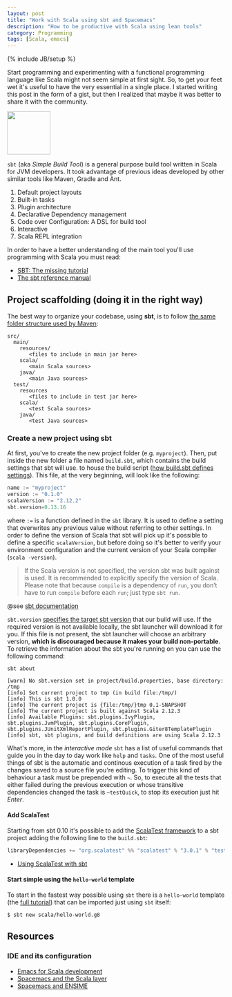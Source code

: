 ```yaml
---
layout: post
title: "Work with Scala using sbt and Spacemacs"
description: "How to be productive with Scala using lean tools"
category: Programming
tags: [Scala, emacs]
---
```

{% include JB/setup %}

Start programming and experimenting with a functional programming language like Scala might not seem simple at first sight. So,
to get your feet wet it's useful to have the very essential in a single place. I started writing this post in the form of
a gist, but then I realized that maybe it was better to share it with the community. 

<img src="http://www.scala-sbt.org/assets/typesafe_sbt_svg.svg" height="100" width="100" align="middle">

`sbt` (aka _Simple Build Tool_) is a general purpose build tool written in Scala for JVM developers. It took advantage of previous ideas developed by other similar tools like Maven, Gradle and Ant.

1. Default project layouts
2. Built-in tasks
3. Plugin architecture
4. Declarative Dependency management
5. Code over Configuration: A DSL for build tool
6. Interactive
7. Scala REPL integration

In order to have a better understanding of the main tool you'll use programming with Scala you must read:

- [SBT: The missing tutorial](https://github.com/shekhargulati/52-technologies-in-2016/blob/master/02-sbt/README.md)
- [The sbt reference manual](http://www.scala-sbt.org/0.13/docs/index.html)

<!--more-->

## Project scaffolding (doing it in the right way)

The best way to organize your codebase, using **sbt**, is to follow [the same folder structure used by Maven](http://www.scala-sbt.org/0.13/docs/Directories.html):

```
src/
  main/
    resources/
       <files to include in main jar here>
    scala/
       <main Scala sources>
    java/
       <main Java sources>
  test/
    resources
       <files to include in test jar here>
    scala/
       <test Scala sources>
    java/
       <test Java sources>
```

### Create a new project using sbt

At first, you've to create the new project folder (e.g. `myproject`). Then, put inside the new folder a file named `build.sbt`, which contains the build settings that sbt will use. to house the build script ([how build.sbt defines settings](http://www.scala-sbt.org/0.13/docs/Basic-Def.html#How+build.sbt+defines+settings)). This file, at the very beginning, will look like the following:

```scala
name := "myproject"
version := "0.1.0"
scalaVersion := "2.12.2"
sbt.version=0.13.16
```
where `:=` is a function defined in the `sbt` library. It is used to define a setting that overwrites any previous value without referring to other settings. In order to define the version of Scala that sbt will pick up it's possible to define a specific `scalaVersion`, but before doing so it's better to verify your environment configuration and the current version of your Scala compiler (`scala -version`). 

> If the Scala version is not specified, the version sbt was built against is used. It is recommended to explicitly specify the version of Scala.  
> Please note that because `compile` is a dependency of `run`, you don’t have to run `compile` before each `run`; just type `sbt run`.

@see [sbt documentation](http://www.scala-sbt.org/0.13/docs/Howto-Scala.html)

`sbt.version` [specifies the target sbt version](http://www.scala-sbt.org/release/docs/Basic-Def.html#Specifying+the+sbt+version) that our build will use. If the required version is not available locally, the sbt launcher will download it for you. If this file is not present, the sbt launcher will choose an arbitrary version, **which is discouraged because it makes your build non-portable**.  To retrieve the information about the sbt you're running on you can use the following command:

```
sbt about

[warn] No sbt.version set in project/build.properties, base directory: /tmp
[info] Set current project to tmp (in build file:/tmp/)
[info] This is sbt 1.0.0
[info] The current project is {file:/tmp/}tmp 0.1-SNAPSHOT
[info] The current project is built against Scala 2.12.3
[info] Available Plugins: sbt.plugins.IvyPlugin, sbt.plugins.JvmPlugin, sbt.plugins.CorePlugin, sbt.plugins.JUnitXmlReportPlugin, sbt.plugins.Giter8TemplatePlugin
[info] sbt, sbt plugins, and build definitions are using Scala 2.12.3
```

What's more, in the _interactive mode_ `sbt` has a list of useful commands that guide you in the day to day work like `help` and `tasks`. One of the most useful things of sbt is the automatic and continous execution of a task fired by the changes saved to a source file you're editing. To trigger this kind of behaviour a task must be prepended with `~`. So, to execute all the tests that either failed during the previous execution or whose transitive dependencies changed the task is `~testQuick`, to stop its execution just hit _Enter_.

#### Add ScalaTest
Starting from sbt 0.10 it's possible to add the [ScalaTest framework](http://doc.scalatest.org/3.0.1/#org.scalatest.tools.Framework) to a sbt project adding the following line to the `build.sbt`:

```scala
libraryDependencies += "org.scalatest" %% "scalatest" % "3.0.1" % "test"
```

- [Using ScalaTest with sbt](http://www.scalatest.org/user_guide/using_scalatest_with_sbt)

#### Start simple using the `hello-world` template
 To start in the fastest way possible using `sbt` there is a `hello-world` template (the [full tutorial](https://www.scala-lang.org/documentation/getting-started-sbt-track/getting-started-with-scala-and-sbt-in-the-command-line.html)) that can be imported just using `sbt` itself:

```bash
$ sbt new scala/hello-world.g8
```

## Resources

### IDE and its configuration

- [Emacs for Scala development](http://www.rabbitonweb.com/2016/01/31/my-emacs-for-scala-development-part-1/)
- [Spacemacs and the Scala layer](https://github.com/syl20bnr/spacemacs/tree/master/layers/%2Blang/scala)
- [Spacemacs and ENSIME](http://spacemacs.org/layers/+lang/scala/README.html)
